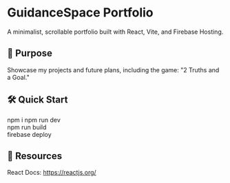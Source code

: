 # GuidanceSpace Portfolio
A minimalist, scrollable portfolio built with React, Vite, and Firebase Hosting.

## 🚀 Purpose
Showcase my projects and future plans, including the game: "2 Truths and a Goal."

## 🛠️ Quick Start
npm i
npm run dev  
npm run build  
firebase deploy  

## 🔗 Resources
React Docs: https://reactjs.org/  
